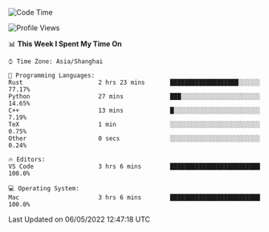<!--START_SECTION:waka-->
![Code Time](http://img.shields.io/badge/Code%20Time-1%2C282%20hrs%2057%20mins-blue)

![Profile Views](http://img.shields.io/badge/Profile%20Views-5-blue)

📊 **This Week I Spent My Time On** 

```text
⌚︎ Time Zone: Asia/Shanghai

💬 Programming Languages: 
Rust                     2 hrs 23 mins       ███████████████████░░░░░░   77.17% 
Python                   27 mins             ███░░░░░░░░░░░░░░░░░░░░░░   14.65% 
C++                      13 mins             █░░░░░░░░░░░░░░░░░░░░░░░░   7.19% 
TeX                      1 min               ░░░░░░░░░░░░░░░░░░░░░░░░░   0.75% 
Other                    0 secs              ░░░░░░░░░░░░░░░░░░░░░░░░░   0.24%

🔥 Editors: 
VS Code                  3 hrs 6 mins        █████████████████████████   100.0%

💻 Operating System: 
Mac                      3 hrs 6 mins        █████████████████████████   100.0%

```


 Last Updated on 06/05/2022 12:47:18 UTC
<!--END_SECTION:waka-->
